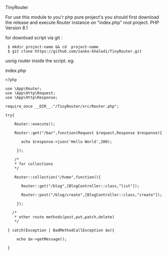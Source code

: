 TinyRouter

For use this module to you'r php pure project's you should first 
download the release and execute Router instance on "index.php" root project.
PHP Version 8.1

for download script via git :

     $ mkdir project-name && cd  project-name
     $ git clone https://github.com/zanko-khaledi/TinyRouter.git

usnig router inside the script.
eg:
 
index.php 

    <?php
    
    use \App\Router;
    use \App\Http\Request;
    use \App\Http\Response;

    require_once __DIR__."/TinyRouter/src/Router.php";

    try{

        Router::execute();

        Router::get("/bar",function(Request $request,Response $response){
        
           echo $response->json('Hello World',200);
           
         });

        /* 
        * for collections
        */

        Router::collection("/home",function(){
        
           Router::get("/blog",[BlogController::class,"list"]);
           
           Router::post("/blog/create",[BlogController::class,"create"]);
           
         });

       /*
        * other route methods(post,put,patch,delete)
        */

     } catch(Exception | BadMethodCallException $e){
     
         echo $e->getMessage();
         
     }
